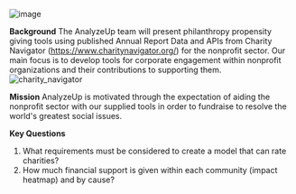 ![image](https://user-images.githubusercontent.com/99574730/174512227-0ebd47b8-fe8b-48bd-9b78-500b7ed4847b.png)


**Background**
The AnalyzeUp team will present philanthropy propensity giving tools using published Annual Report Data and APIs from Charity Navigator (https://www.charitynavigator.org/) for the nonprofit sector.  Our main focus is to develop tools for corporate engagement within nonprofit organizations and their contributions to supporting them. ![charity_navigator](https://user-images.githubusercontent.com/98571495/174532945-b18752f5-85df-4a04-bed7-23c84fa9bf6a.gif)

**Mission**
AnalyzeUp is motivated through the expectation of aiding the nonprofit sector with our supplied tools in order to fundraise to resolve the world's greatest social issues.

**Key Questions**
1) What requirements must be considered to create a model that can rate charities?
2) How much financial support is given within each community (impact heatmap) and by cause?
